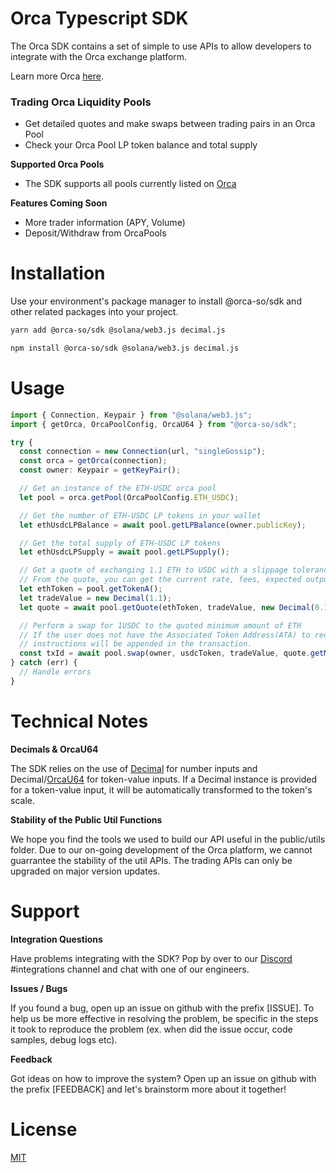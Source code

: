# Orca Typescript SDK

The Orca SDK contains a set of simple to use APIs to allow developers to integrate with the Orca exchange platform.

Learn more Orca [here](https://docs.orca.so).

### Trading Orca Liquidity Pools

- Get detailed quotes and make swaps between trading pairs in an Orca Pool
- Check your Orca Pool LP token balance and total supply

**Supported Orca Pools**

- The SDK supports all pools currently listed on [Orca](https://www.orca.so/pools)

**Features Coming Soon**
- More trader information (APY, Volume)
- Deposit/Withdraw from OrcaPools


# Installation

Use your environment's package manager to install @orca-so/sdk and other related packages into your project.

```bash
yarn add @orca-so/sdk @solana/web3.js decimal.js
```

```bash
npm install @orca-so/sdk @solana/web3.js decimal.js
```

# Usage

```typescript
import { Connection, Keypair } from "@solana/web3.js";
import { getOrca, OrcaPoolConfig, OrcaU64 } from "@orca-so/sdk";

try {
  const connection = new Connection(url, "singleGossip");
  const orca = getOrca(connection);
  const owner: Keypair = getKeyPair();

  // Get an instance of the ETH-USDC orca pool
  let pool = orca.getPool(OrcaPoolConfig.ETH_USDC);

  // Get the number of ETH-USDC LP tokens in your wallet
  let ethUsdcLPBalance = await pool.getLPBalance(owner.publicKey);

  // Get the total supply of ETH-USDC LP tokens
  let ethUsdcLPSupply = await pool.getLPSupply();

  // Get a quote of exchanging 1.1 ETH to USDC with a slippage tolerance of 0.1%
  // From the quote, you can get the current rate, fees, expected output amount and minimum output amount
  let ethToken = pool.getTokenA();
  let tradeValue = new Decimal(1.1);
  let quote = await pool.getQuote(ethToken, tradeValue, new Decimal(0.1));

  // Perform a swap for 1USDC to the quoted minimum amount of ETH
  // If the user does not have the Associated Token Address(ATA) to receive the output token, the ATA 
  // instructions will be appended in the transaction.
  const txId = await pool.swap(owner, usdcToken, tradeValue, quote.getMinOutputAmount()).execute();
} catch (err) {
  // Handle errors
}
```

# Technical Notes

**Decimals & OrcaU64**

The SDK relies on the use of [Decimal](https://github.com/MikeMcl/decimal.js/) for number inputs and Decimal/[OrcaU64](https://github.com/orca-so/typescript-sdk/blob/main/src/public/utils/orca-u64.ts) for token-value inputs. If a Decimal instance is provided for a token-value input, it will be automatically transformed to the token's scale.

**Stability of the Public Util Functions**

We hope you find the tools we used to build our API useful in the public/utils folder. Due to our on-going development of the Orca platform, we cannot guarrantee the stability of the util APIs. The trading APIs can only be upgraded on major version updates.

# Support

**Integration Questions**

Have problems integrating with the SDK? Pop by over to our [Discord](https://discord.gg/nSwGWn5KSG) #integrations channel and chat with one of our engineers.

**Issues / Bugs**

If you found a bug, open up an issue on github with the prefix [ISSUE]. To help us be more effective in resolving the problem, be specific in the steps it took to reproduce the problem (ex. when did the issue occur, code samples, debug logs etc).

**Feedback**

Got ideas on how to improve the system? Open up an issue on github with the prefix [FEEDBACK] and let's brainstorm more about it together!

# License

[MIT](https://choosealicense.com/licenses/mit/)
